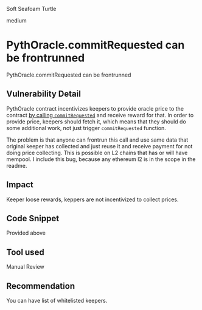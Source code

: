 Soft Seafoam Turtle

medium

# PythOracle.commitRequested can be frontrunned
PythOracle.commitRequested can be frontrunned
## Vulnerability Detail
PythOracle contract incentivizes keepers to provide oracle price to the contract [by calling `commitRequested`](https://github.com/sherlock-audit/2023-07-perennial/blob/main/perennial-v2/packages/perennial-oracle/contracts/pyth/PythOracle.sol#L124C14-L124C29) and receive reward for that. In order to provide price, keepers should fetch it, which means that they should do some additional work, not just trigger `commitRequested` function.

The problem is that anyone can frontrun this call and use same data that original keeper has collected and just reuse it and receive payment for not doing price collecting. This is possible on L2 chains that has or will have mempool. I include this bug, because any ethereum l2 is in the scope in the readme.
## Impact
Keeper loose rewards, keppers are not incentivized to collect prices.
## Code Snippet
Provided above
## Tool used

Manual Review

## Recommendation
You can have list of whitelisted keepers.